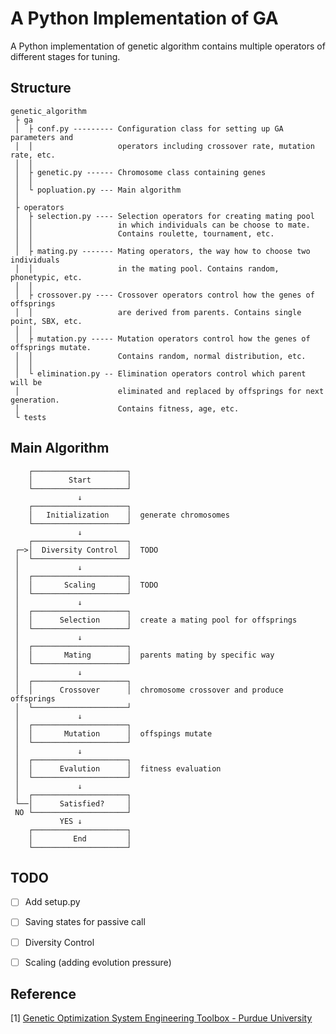 # A Python Implementation of GA

A Python implementation of genetic algorithm contains multiple operators of different stages for tuning.

## Structure

```
genetic_algorithm
 ├ ga
 │  ├ conf.py --------- Configuration class for setting up GA parameters and
 │  │                   operators including crossover rate, mutation rate, etc.
 │  │
 │  ├ genetic.py ------ Chromosome class containing genes
 │  │
 │  └ popluation.py --- Main algorithm
 │
 ├ operators
 │  ├ selection.py ---- Selection operators for creating mating pool
 │  │                   in which individuals can be choose to mate.
 │  │                   Contains roulette, tournament, etc.
 │  │
 │  ├ mating.py ------- Mating operators, the way how to choose two individuals
 │  │                   in the mating pool. Contains random, phonetypic, etc.
 │  │
 │  ├ crossover.py ---- Crossover operators control how the genes of offsprings 
 │  │                   are derived from parents. Contains single point, SBX, etc.
 │  │
 │  ├ mutation.py ----- Mutation operators control how the genes of offsprings mutate.
 │  │                   Contains random, normal distribution, etc.
 │  │
 │  └ elimination.py -- Elimination operators control which parent will be 
 │                      eliminated and replaced by offsprings for next generation. 
 │                      Contains fitness, age, etc.
 └ tests
```  

## Main Algorithm

```
    ┌─────────────────────┐
    │        Start        │
    └─────────────────────┘        
               ↓
    ┌─────────────────────┐
    │   Initialization    │  generate chromosomes
    └─────────────────────┘
               ↓
    ┌─────────────────────┐
 ┌─>│  Diversity Control  │  TODO
 │  └─────────────────────┘
 │             ↓
 │  ┌─────────────────────┐
 │  │       Scaling       │  TODO
 │  └─────────────────────┘
 │             ↓
 │  ┌─────────────────────┐
 │  │      Selection      │  create a mating pool for offsprings
 │  └─────────────────────┘
 │             ↓
 │  ┌─────────────────────┐
 │  │       Mating        │  parents mating by specific way
 │  └─────────────────────┘
 │             ↓
 │  ┌─────────────────────┐
 │  │      Crossover      │  chromosome crossover and produce offsprings
 │  └─────────────────────┘
 │             ↓
 │  ┌─────────────────────┐
 │  │       Mutation      │  offspings mutate
 │  └─────────────────────┘
 │             ↓
 │  ┌─────────────────────┐
 │  │      Evalution      │  fitness evaluation
 │  └─────────────────────┘
 │             ↓
 │  ┌─────────────────────┐
 └──│      Satisfied?     │ 
 NO └─────────────────────┘
           YES ↓ 
    ┌─────────────────────┐
    │         End         │
    └─────────────────────┘
```

## TODO
- [ ] Add setup.py 
- [ ] Saving states for passive call
- [ ] Diversity Control
- [ ] Scaling (adding evolution pressure)


## Reference
[1] [Genetic Optimization System Engineering Toolbox - Purdue University](https://engineering.purdue.edu/ECE/Research/Areas/PES/genetic-optimization-toolbox-2.6)
